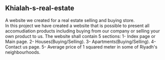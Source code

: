 ## Khialah-s-real-estate
A website we created for a real estate selling and buying store.
<br>
In this project we have created a website that is possible to present all accomudiation products including buying from our company or selling your own product to us. The website shall contain 5 sections:
1- Index page or Main page.
2- Houses(Buying/Selling).
3- Apartments(Buying/Selling).
4- Contact us page.
5- Average price of 1 squared meter in some of Riyadh's neighbourhoods.
